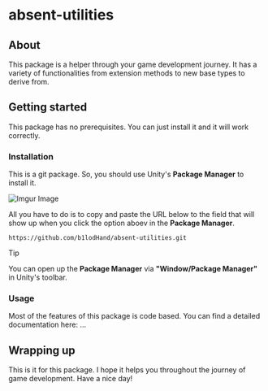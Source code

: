 # absent-utilities

## About

This package is a helper through your game development journey. It has a variety of functionalities from extension methods to new base types to derive from.

## Getting started

This package has no prerequisites. You can just install it and it will work correctly.

### Installation

This is a git package. So, you should use Unity's **Package Manager** to install it.

![Imgur Image](https://imgur.com/cX3OF72.png)

All you have to do is to copy and paste the URL below to the field that will show up when you click the option aboev in the **Package Manager**.

```
https://github.com/b1lodHand/absent-utilities.git
```

>[!TIP]
>You can open up the **Package Manager** via **"Window/Package Manager"** in Unity's toolbar.

### Usage

Most of the features of this package is code based. You can find a detailed documentation here: ...

## Wrapping up

This is it for this package. I hope it helps you throughout the journey of game development. Have a nice day!
